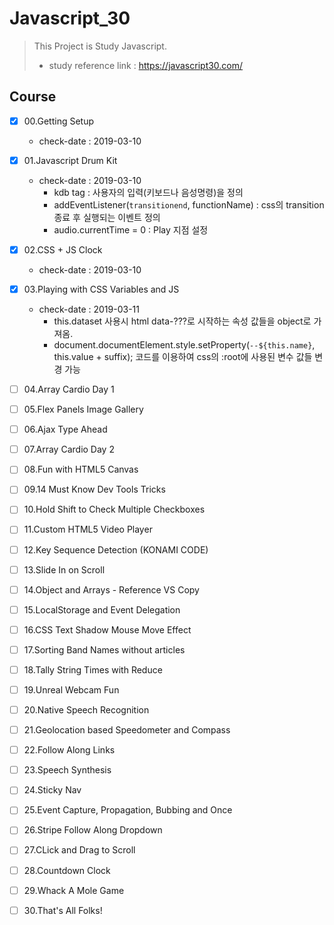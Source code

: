 # Javascript_30
 > This Project is Study Javascript.
 > - study reference link : https://javascript30.com/

 ## Course
  - [x] 00.Getting Setup
    - check-date : 2019-03-10

  - [x] 01.Javascript Drum Kit
    - check-date : 2019-03-10
      + kdb tag : 사용자의 입력(키보드나 음성명령)을 정의
      + addEventListener(`transitionend`, functionName) : css의 transition 종료 후 실행되는 이벤트 정의
      + audio.currentTime = 0 : Play 지점 설정
       
  - [x] 02.CSS + JS Clock
    - check-date : 2019-03-10
  
  - [x] 03.Playing with CSS Variables and JS
    - check-date : 2019-03-11
      + this.dataset 사용시 html data-???로 시작하는 속성 값들을 object로 가져옴. 
      + document.documentElement.style.setProperty(`--${this.name}`, this.value + suffix); 코드를 이용하여 css의 :root에 사용된 변수 값들 변경 가능
      
  - [ ] 04.Array Cardio Day 1
  - [ ] 05.Flex Panels Image Gallery
  - [ ] 06.Ajax Type Ahead
  - [ ] 07.Array Cardio Day 2
  - [ ] 08.Fun with HTML5 Canvas
  - [ ] 09.14 Must Know Dev Tools Tricks
  - [ ] 10.Hold Shift to Check Multiple Checkboxes
  - [ ] 11.Custom HTML5 Video Player
  - [ ] 12.Key Sequence Detection (KONAMI CODE)
  - [ ] 13.Slide In on Scroll
  - [ ] 14.Object and Arrays - Reference VS Copy
  - [ ] 15.LocalStorage and Event Delegation
  - [ ] 16.CSS Text Shadow Mouse Move Effect
  - [ ] 17.Sorting Band Names without articles
  - [ ] 18.Tally String Times with Reduce
  - [ ] 19.Unreal Webcam Fun
  - [ ] 20.Native Speech Recognition
  - [ ] 21.Geolocation based Speedometer and Compass
  - [ ] 22.Follow Along Links
  - [ ] 23.Speech Synthesis
  - [ ] 24.Sticky Nav
  - [ ] 25.Event Capture, Propagation, Bubbing and Once
  - [ ] 26.Stripe Follow Along Dropdown
  - [ ] 27.CLick and Drag to Scroll
  - [ ] 28.Countdown Clock
  - [ ] 29.Whack A Mole Game
  - [ ] 30.That's All Folks!

